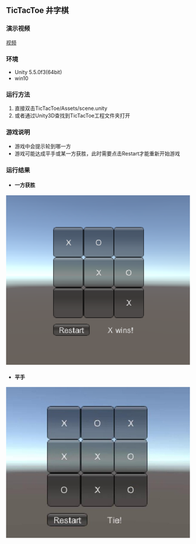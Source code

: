 ## TicTacToe 井字棋

### 演示视频

<a href="" target="_blank">视频</a>

### 环境
* Unity 5.5.0f3(64bit)
* win10

### 运行方法
1. 直接双击TicTacToe/Assets/scene.unity
2. 或者通过Unity3D查找到TicTacToe工程文件夹打开

### 游戏说明
* 游戏中会提示轮到哪一方
* 游戏可能达成平手或某一方获胜，此时需要点击Restart才能重新开始游戏

### 运行结果
* #### 一方获胜  
![](assets/game.PNG)
* #### 平手  
![](assets/tie.jpg)